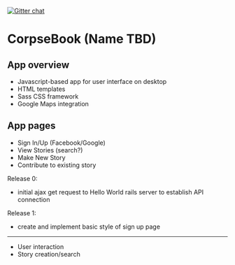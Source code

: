 [![Gitter chat](https://badges.gitter.im/CorpseBook/App.png)](https://gitter.im/CorpseBook?utm_source=share-link&utm_medium=link&utm_campaign=share-link "Gitter chat")

CorpseBook (Name TBD)
=====================

App overview
------------
* Javascript-based app for user interface on desktop
* HTML templates
* Sass CSS framework
* Google Maps integration

App pages
----------
* Sign In/Up (Facebook/Google)
* View Stories (search?)
* Make New Story
* Contribute to existing story


Release 0:
* initial ajax get request to Hello World rails server to establish API connection

Release 1:
* create and implement basic style of sign up page


----
* User interaction
* Story creation/search

